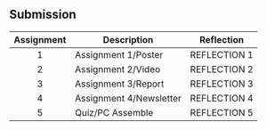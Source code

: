 ## Submission
| Assignment | Description  | Reflection |
| :-----: |  ------ | :-----: | 
| 1 | Assignment 1/Poster | REFLECTION 1 | 
| 2 | Assignment 2/Video | REFLECTION 2 | 
| 3 | Assignment 3/Report | REFLECTION 3 | 
| 4 | Assignment 4/Newsletter | REFLECTION 4 |
| 5 | Quiz/PC Assemble | REFLECTION 5 |

